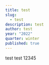 ```yaml
---
title: test
slug:
  - test
description: test
author: test
year: "2022"
quarter: winter
published: true
---
```

test test 12345